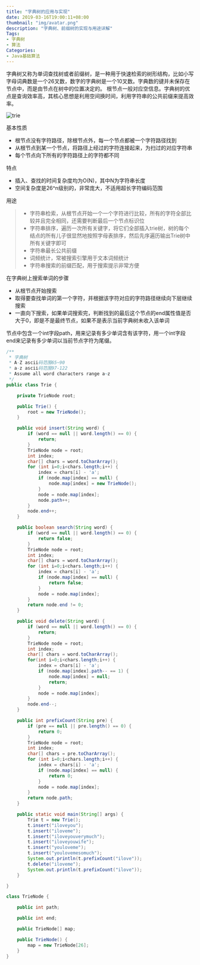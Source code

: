 ```yaml
---
title: "字典树的应用与实现"
date: 2019-03-16T19:00:11+08:00
thumbnail: "img/avatar.png"
description: "字典树、前缀树的实现与用途详解"
Tags:
- 字典树
- 算法
Categories:
- Java基础算法
---
```


字典树又称为单词查找树或者前缀树，是一种用于快速检索的树形结构，比如小写字母词典数是一个26叉数，数字的字典树是一个10叉数。字典数的键并未保存在节点中，而是由节点在树中的位置决定的。
根节点一般对应空信息。字典树的优点是查询效率高，其核心思想是利用空间换时间，利用字符串的公共前缀来提高效率。

![trie](/blog/trie/001.png)

基本性质

- 根节点没有字符路径，除根节点外，每一个节点都被一个字符路径找到
- 从根节点到某一个节点，将路径上经过的字符连接起来，为扫过的对应字符串
- 每个节点向下所有的字符路径上的字符都不同

特点

- 插入、查找的时间复杂度均为O(N)，其中N为字符串长度
- 空间复杂度是26^n级别的，非常庞大，不适用超长字符编码范围

用途

> * 字符串检索，从根节点开始一个一个字符进行比较，所有的字符全部比较并且完全相同，还需要判断最后一个节点标识位
> * 字符串排序，遍历一次所有关键字，将它们全部插入trie树，树的每个结点的所有儿子很显然地按照字母表排序，然后先序遍历输出Trie树中所有关键字即可
> * 字符串最长公共前缀
> * 词频统计，常被搜索引擎用于文本词频统计
> * 字符串搜索的前缀匹配，用于搜索提示非常方便

在字典树上搜索单词的步骤

- 从根节点开始搜索
- 取得要查找单词的第一个字符，并根据该字符对应的字符路径继续向下层继续搜索
- 一直向下搜索，如果单词搜索完，判断找到的最后这个节点的end属性值是否大于0，即是不是最终节点，如果不是表示当前字典树未收入该单词

节点中包含一个int字段path，用来记录有多少单词含有该字符，用一个int字段end来记录有多少单词以当前节点字符为尾缀。

```Java
/**
 * 字典树
 * A-Z ascii码范围65~90
 * a-z ascii码范围97-122
 * Assume all word characters range a~z
 */
public class Trie {

    private TrieNode root;

    public Trie() {
        root = new TrieNode();
    }

    public void insert(String word) {
        if (word == null || word.length() == 0) {
            return;
        }
        TrieNode node = root;
        int index;
        char[] chars = word.toCharArray();
        for (int i=0;i<chars.length;i++) {
            index = chars[i] - 'a';
            if (node.map[index] == null) {
                node.map[index] = new TrieNode();
            }
            node = node.map[index];
            node.path++;
        }
        node.end++;
    }

    public boolean search(String word) {
        if (word == null || word.length() == 0) {
            return false;
        }
        TrieNode node = root;
        int index;
        char[] chars = word.toCharArray();
        for (int i=0;i<chars.length;i++) {
            index = chars[i] - 'a';
            if (node.map[index] == null) {
                return false;
            }
            node = node.map[index];
        }
        return node.end != 0;
    }

    public void delete(String word) {
        if (word == null || word.length() == 0) {
            return;
        }
        TrieNode node = root;
        int index;
        char[] chars = word.toCharArray();
        for(int i=0;i<chars.length;i++) {
            index = chars[i] - 'a';
            if (node.map[index].path-- == 1) {
                node.map[index] = null;
                return;
            }
            node = node.map[index];
        }
        node.end--;
    }

    public int prefixCount(String pre) {
        if (pre == null || pre.length() == 0) {
            return 0;
        }
        TrieNode node = root;
        int index;
        char[] chars = pre.toCharArray();
        for (int i=0;i<chars.length;i++) {
            index = chars[i] - 'a';
            if (node.map[index] == null) {
                return 0;
            }
            node = node.map[index];
        }
        return node.path;
    }

    public static void main(String[] args) {
        Trie t = new Trie();
        t.insert("iloveyou");
        t.insert("iloveme");
        t.insert("iloveyouverymuch");
        t.insert("iloveyouwife");
        t.insert("youloveme");
        t.insert("youlovemesomuch");
        System.out.println(t.prefixCount("ilove"));
        t.delete("iloveme");
        System.out.println(t.prefixCount("ilove"));
    }

}

class TrieNode {

    public int path;

    public int end;

    public TrieNode[] map;

    public TrieNode() {
        map = new TrieNode[26];
    }
}
```




